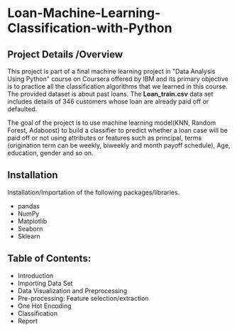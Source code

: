 # Loan-Machine-Learning-Classification-with-Python
## Project Details /Overview
This project is part of a final machine learning project in "Data Analysis Using Python" course on Coursera offered by IBM and its primary objective is to practice all the classification algorithms that we learned in this course.
The provided dataset is about past loans. The __Loan_train.csv__ data set includes details of 346 customers whose loan are already paid off or defaulted.

The goal of the project is to use machine learning model(KNN, Random Forest, Adaboost) to build a classifier to predict whether a loan case will be paid off or not using attributes or features such as principal, terms (origination term can be weekly, biweekly and month payoff schedule), Age, education, gender and so on.

## Installation
Installation/Importation of the following packages/libraries.
- pandas
- NumPy
- Matplotlib
- Seaborn
- Sklearn

## Table of Contents:
- Introduction
- Importing Data Set
- Data Visualization and Preprocessing
- Pre-processing: Feature selection/extraction
- One Hot Encoding 
- Classification
- Report

